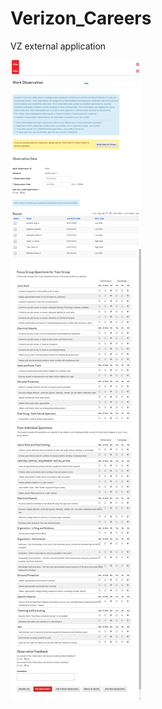 # Verizon_Careers
VZ external application


<img src="Grey-Heller-Mobile,-Work-Observation-(complete).png">
